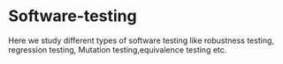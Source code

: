 # Software-testing
Here we study different types of software testing like robustness testing, regression testing, Mutation testing,equivalence testing etc.
